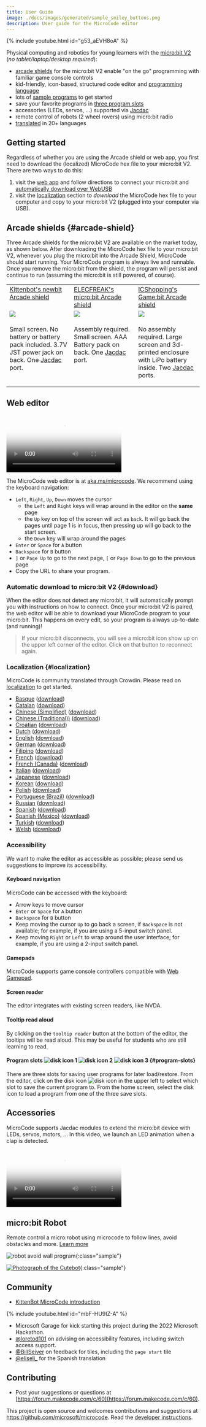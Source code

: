 ```yaml
---
title: User Guide
image: ./docs/images/generated/sample_smiley_buttons.png
description: User guide for the MicroCode editor
---
```


{% include youtube.html id="g53_aEVH8oA" %}

Physical computing and robotics for young learners with the [micro:bit V2](https://microbit.org) (_no tablet/laptop/desktop required_):

-   [arcade shields](#arcade-shields) for the micro:bit V2 enable "on the go" programming with familiar game console controls
-   kid-friendly, icon-based, structured code editor and [programming language](./language)
-   lots of [sample programs](./samples) to get started
-   save your favorite programs in [three program slots](#program-slots)
-   accessories (LEDs, servos, ...) supported via [Jacdac](https://aka.ms/jacdac)
-   remote control of robots (2 wheel rovers) using micro:bit radio
-   [translated](#localization) in 20+ languages

## Getting started

Regardless of whether you are using the Arcade shield or web app, you first need to download the (localized) MicroCode hex file to your micro:bit V2. There are two ways to do this:

1. visit the [web app](https://aka.ms/microcode) and follow directions to connect your micro:bit and [automatically download over WebUSB](#download)
2. visit the [localization](#localization) section to _download_ the MicroCode hex file to your computer and copy to your micro:bit V2 (plugged into your computer via USB).

## Arcade shields {#arcade-shield}

Three Arcade shields for the micro:bit V2 are available on the market today, as shown below. After downloading the MicroCode hex file to your micro:bit V2, whenever you plug the micro:bit into the Arcade Shield, MicroCode should start running. Your MicroCode program is always live and runnable. Once you remove the micro:bit from the shield, the program will persist and continue to run (assuming the micro:bit is still powered, of course).

<table>
<tr valign="top">
<td width="33%" >
<a href="https://www.kittenbot.cc/products/newbit-arcade-shield">
Kittenbot's newbit Arcade shield
</a>
</td><td width="33%" >
<a href="https://shop.elecfreaks.com/products/micro-bit-retro-programming-arcade">
ELECFREAK's micro:bit Arcade shield
</a>
</td>
<td width="33%" >
<a href="https://www.icshop.com.tw/products/368112100118">
ICShopping's Game:bit Arcade shield
</a>
</td></tr>
<tr>
<td>
<a alt="Kittenbot's newbit Arcade shield" href="https://www.kittenbot.cc/products/newbit-arcade-shield">
<img src="../assets/newbit-shield.png">
</a>
</td><td>
<a alt="ELECFREAK's micro:bit Retro Arcade shield" href="https://shop.elecfreaks.com/products/micro-bit-retro-programming-arcade">
<img src="../assets/elecfreaks-shield.png">
</a>
</td><td>
<a alt="ICShopping's Game:bit" href="https://www.icshop.com.tw/products/368112100137?locale=en">
<img src="../assets/gamebit-shield.png">
</a>
</td></tr>
<tr valign="top">
<td>

Small screen. No battery or battery pack included. 3.7V JST power jack on back. One <a href="https://aka.ms/jacdac">Jacdac</a> port.

</td>

<td>

Assembly required. Small screen. AAA Battery pack on back. One <a href="https://aka.ms/jacdac">Jacdac</a> port.

</td>
<td>

No assembly required. Large screen and 3d-printed enclosure with LiPo battery inside. Two <a href="https://aka.ms/jacdac">Jacdac</a> ports.

</td>
</tr>

</table>

## Web editor

<video class="sample" poster="./videos/smiley-buttons.png" src="./videos/smiley-buttons.mp4" controls="true"></video>

The MicroCode web editor is at [aka.ms/microcode](https://aka.ms/microcode).
We recommend using the keyboard navigation:

-   `Left`, `Right`, `Up`, `Down` moves the cursor
    -   the `Left` and `Right` keys will wrap around in the editor on the **same** page
    -   the `Up` key on top of the screen will act as `back`. It will go back the pages until page 1 is in focus, then pressing up will go back to the start screen.
    -   the `Down` key will wrap around the pages
-   `Enter` or `Space` for `A` button
-   `Backspace` for `B` button
-   `]` or `Page Up` to go to the next page, `[` or `Page Down` to go to the previous page
-   Copy the URL to share your program.

### Automatic download to micro:bit V2 {#download}

When the editor does not detect any micro:bit, it will automatically prompt you with instructions
on how to connect. Once your micro:bit V2 is paired, the web editor will be able to download your
MicroCode program to your micro:bit. This happens on every edit, so your program
is always up-to-date (and running)!

> If your micro:bit disconnects, you will see a micro:bit icon show up on the upper left corner of the editor. Click on that button to reconnect again.

### Localization {#localization}

MicroCode is community translated through Crowdin. Please read on [localization](./localization) to get started.

-   [Basque](../eu.html) ([download](../assets/hex/microcode-eu.hex))
-   [Catalan](../ca.html) ([download](../assets/hex/microcode-ca.hex))
-   [Chinese (Simplified)](../zh-CN.html) ([download](../assets/hex/microcode-zh-cn.hex))
-   [Chinese (Traditional))](../zh-HK.html) ([download](../assets/hex/microcode-zh-hk.hex))
-   [Croatian](../hr.html) ([download](../assets/hex/microcode-hr.hex))
-   [Dutch](../nl.html) ([download](../assets/hex/microcode-nl.hex))
-   [English](../) ([download](../assets/hex/microcode-en.hex))
-   [German](../de.html) ([download](../assets/hex/microcode-de.hex))
-   [Filipino](../fil.html) ([download](../assets/hex/microcode-fil.hex))
-   [French](../fr.html) ([download](../assets/hex/microcode-fr.hex))
-   [French (Canada)](../fr-CA.html) ([download](../assets/hex/microcode-fr-ca.hex))
-   [Italian](../it.html) ([download](../assets/hex/microcode-it.hex))
-   [Japanese](../ja.html) ([download](../assets/hex/microcode-ja.hex))
-   [Korean](../ko.html) ([download](../assets/hex/microcode-ko.hex))
-   [Polish](../pl.html) ([download](../assets/hex/microcode-pl.hex))
-   [Portuguese (Brazil)](../pt-BR.html) ([download](../assets/hex/microcode-pt-br.hex))
-   [Russian](../ru.html) ([download](../assets/hex/microcode-ru.hex))
-   [Spanish](../es-ES.html) ([download](../assets/hex/microcode-es-es.hex))
-   [Spanish (Mexico)](../es-MX.html) ([download](../assets/hex/microcode-es-mx.hex))
-   [Turkish](../tr.html) ([download](../assets/hex/microcode-tr.hex))
-   [Welsh](../cy.html) ([download](../assets/hex/microcode-cy.hex))

### Accessibility

We want to make the editor as accessible as possible; please send us suggestions to improve its accessibility.

#### Keyboard navigation

MicroCode can be accessed with the keyboard:

-   Arrow keys to move cursor
-   `Enter` or `Space` for `A` button
-   `Backspace` for `B` button
-   Keep moving the cursor `Up` to go back a screen, if `Backspace` is not available;
    for example, if you are using a 5-input switch panel.
-   Keep moving `Right` or `Left` to wrap around the user interface; for example,
    if you are using a 2-input switch panel.

#### Gamepads

MicroCode supports game console controllers compatible with [Web Gamepad](https://developer.mozilla.org/en-US/docs/Web/API/Gamepad).

#### Screen reader

The editor integrates with existing screen readers, like NVDA.

#### Tooltip read aloud

By clicking on the `tooltip reader` button at the bottom of the editor, the tooltips will be read aloud. This may be useful for students who are still learning to read.

#### Program slots ![disk icon 1](./images/generated/icon_disk1.png) ![disk icon 2](./images/generated/icon_disk2.png) ![disk icon 3](./images/generated/icon_disk3.png) {#program-slots}

There are three slots for saving user programs for later load/restore. From the editor, click on the disk icon
![disk icon](./images/generated/icon_disk.png)
in the upper left to select which slot to save the current program to. From the home screen, select the disk icon to load a program from one of the three save slots.

## Accessories

MicroCode supports Jacdac modules to extend the micro:bit device with LEDs, servos, motors, ...
In this video, we launch an LED animation when a clap is detected.

<video class="sample" poster="./videos/jacdac-led.png" src="./videos/jacdac-led.mp4" controls="true"></video>

## micro:bit Robot

Remote control a micro:robot using microcode
to follow lines, avoid obstacles and more. [Learn more](./robot)

![robot avoid wall program](./images/generated/sample_robot_avoid_wall.png){:class="sample"}

[![Photograph of the Cutebot](./images/cutebot.jpeg)](https://www.elecfreaks.com/micro-bit-smart-cutebot.html){:class="sample"}

## Community

-   [KittenBot MicroCode introduction](https://mp.weixin.qq.com/s/yBQMU2IAbeHgr-ok05THTA)

{% include youtube.html id="mbF-HU9IZ-A" %}

-   Microsoft Garage for kick starting this project during the 2022 Microsoft Hackathon.
-   [@loretod101](https://twitter.com/loretod101) on advising on accessibility features, including switch access support.
-   [@BillSeiver](https://twitter.com/BillSiever) on feedback for tiles, including the `page start` tile
-   [@eliseli\_](https://twitter.com/eliseli_) for the Spanish translation

## Contributing

-   Post your suggestions or questions at [https://forum.makecode.com/c/60](https://forum.makecode.com/c/60).

This project is open source and welcomes contributions and suggestions at https://github.com/microsoft/microcode.
Read the [developer instructions](./develop.md).
